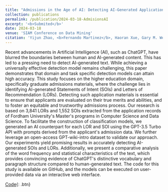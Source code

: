 ```yaml
---
title: "Admissions in the Age of AI: Detecting AI-Generated Application Materials in Higher Education"
collection: publications
permalink: /publication/2024-03-18-AdmisionsAI
excerpt: '<b>Submited</b>'
date: 2024-03-18
venue: 'SIAM Conference on Data Mining'
citation: 'Yijun Zhao, <b>Fernando Martinez</b>, Haoran Xue, Gary M. Weiss ”Admissions in the Age of AI: Detecting AI-Generated Application Materials in Higher Education,” SDM24.'
---
```

Recent advancements in Artificial Intelligence (AI), such as ChatGPT, have blurred the boundaries between human and AI-generated content. This has led to a pressing need to detect AI-generated text. While achieving a universally effective detection model remains challenging, this paper demonstrates that domain and task specific detection models can attain high accuracy. This study focuses on the higher education domain, specifically graduate admissions materials, where the challenge lies in identifying AI-generated Statements of Intent (SOIs) and Letters of Recommendation (LORs). Detecting such application materials is essential to ensure that applicants are evaluated on their true merits and abilities, and to foster an equitable and trustworthy admissions process. Our research is based on 3,841 LORs and 1,552 SOIs extracted from the application records of Fordham University's Master's programs in Computer Science and Data Science. To facilitate the construction of classification models, we generated an AI counterpart for each LOR and SOI using the GPT-3.5 Turbo API with prompts derived from the applicant's admission data. We further leverage an open-access GPT-wiki-intro dataset to validate our approach. Our experiments yield promising results in accurately detecting AI-generated SOIs and LORs. Additionally, we present a comparative analysis of the word frequency and statistical characteristics of the text, which provides convincing evidence of ChatGPT's distinctive vocabulary and paragraph structure compared to human-generated text. The code for this study is available on GitHub, and the models can be executed on user-provided data via an interactive web interface.

[Code](https://github.com/ferdmartin/appdocs){: .btn}